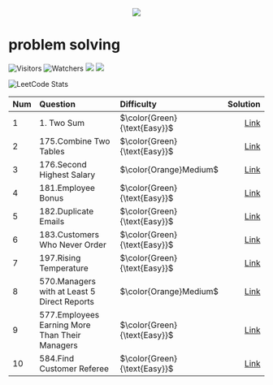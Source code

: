 <p align="center">
<a href="https://github.com/ahmedna126/java_leetcode_challenges/graphs/contributors">
  <img src="https://contrib.rocks/image?repo=shivambhardwaj13579/Leetcode-Answer&max=300">
</a>
</p>

# problem solving 



![Visitors](https://visitor-badge.laobi.icu/badge?page_id=shivambhardwaj13579.Leetcode-Answer)
![Watchers](https://img.shields.io/github/watchers/shivambhardwaj13579/Leetcode-Answer.svg)
![](https://img.shields.io/github/stars/shivambhardwaj13579/Leetcode-Answer.svg)
![](https://img.shields.io/github/repo-size/shivambhardwaj13579/Leetcode-Answer?style=flat-square)


![LeetCode Stats](https://leetcard.jacoblin.cool/shivambhardwaj13579?theme=dark&font=Noto%20Sans%20Khudawadi&ext=heatmap)


| Num | Question | Difficulty | Solution |
| :--- | :--- | :--- | ---: |
| 1 | 1. Two Sum | $\color{Green}{\text{Easy}}$ | [Link](https://github.com/shivambhardwaj13579/Leetcode-Answer/blob/main/Solutions/0001.TwoSum.java) |
| 2 | 175.Combine Two Tables | $\color{Green}{\text{Easy}}$ | [Link](https://github.com/shivambhardwaj13579/Leetcode-Answer/blob/main/Solutions/0175.Combine%20Two%20Tables.sql) |
| 3 | 176.Second Highest Salary | $\color{Orange}Medium$ | [Link](https://github.com/shivambhardwaj13579/Leetcode-Answer/blob/main/Solutions/0176.Second%20Highest%20Salary.sql) |
| 4 | 181.Employee Bonus | $\color{Green}{\text{Easy}}$ | [Link](https://github.com/shivambhardwaj13579/Leetcode-Answer/blob/main/Solutions/0577.Employee%20Bonus.sql) |
| 5 | 182.Duplicate Emails | $\color{Green}{\text{Easy}}$ | [Link](https://github.com/shivambhardwaj13579/Leetcode-Answer/blob/main/Solutions/0182.Duplicate%20Emails.sql) |
| 6 | 183.Customers Who Never Order | $\color{Green}{\text{Easy}}$ | [Link](https://github.com/shivambhardwaj13579/Leetcode-Answer/blob/main/Solutions/0183.Customers%20Who%20Never%20Order.sql) |
| 7 | 197.Rising Temperature | $\color{Green}{\text{Easy}}$ | [Link](https://github.com/shivambhardwaj13579/Leetcode-Answer/blob/main/Solutions/0197.Rising%20Temperature.sql) |
| 8 | 570.Managers with at Least 5 Direct Reports | $\color{Orange}Medium$ | [Link](https://github.com/shivambhardwaj13579/Leetcode-Answer/blob/main/Solutions/0570.Managers%20with%20at%20Least%205%20Direct%20Reports.sql) |
| 9 | 577.Employees Earning More Than Their Managers | $\color{Green}{\text{Easy}}$ | [Link](https://github.com/shivambhardwaj13579/Leetcode-Answer/blob/main/Solutions/0181.Employees%20Earning%20More%20Than%20Their%20Managers.sql) |
| 10 | 584.Find Customer Referee | $\color{Green}{\text{Easy}}$ | [Link](https://github.com/shivambhardwaj13579/Leetcode-Answer/blob/main/Solutions/0584.Find%20Customer%20Referee.sql) |
